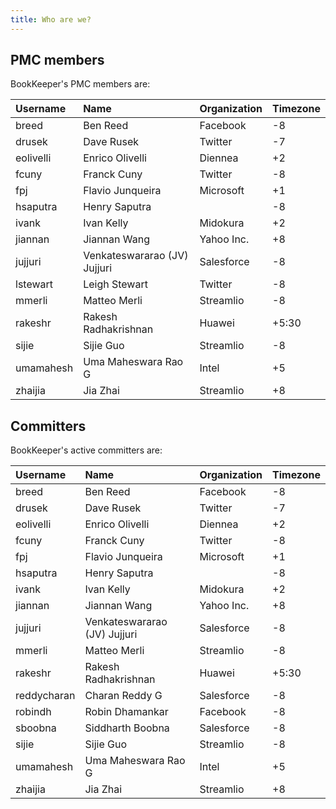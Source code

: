 ```yaml
---
title: Who are we?
---
```


## PMC members

BookKeeper's PMC members are:

Username | Name	| Organization | Timezone
:--------|:-----|:-------------|:--------
breed | Ben Reed | Facebook	| -8
drusek | Dave Rusek | Twitter | -7
eolivelli | Enrico Olivelli | Diennea | +2
fcuny | Franck Cuny | Twitter | -8
fpj	| Flavio Junqueira | Microsoft | +1
hsaputra | Henry Saputra | | -8
ivank | Ivan Kelly | Midokura | +2
jiannan	| Jiannan Wang | Yahoo Inc. | +8
jujjuri | Venkateswararao (JV) Jujjuri | Salesforce | -8
lstewart | Leigh Stewart | Twitter | -8
mmerli | Matteo Merli | Streamlio | -8
rakeshr | Rakesh Radhakrishnan | Huawei | +5:30
sijie | Sijie Guo | Streamlio | -8
umamahesh | Uma Maheswara Rao G | Intel | +5
zhaijia	| Jia Zhai | Streamlio | +8

## Committers

BookKeeper's active committers are:

Username | Name	| Organization | Timezone
:--------|:-----|:-------------|:--------
breed | Ben Reed | Facebook	| -8
drusek | Dave Rusek | Twitter | -7
eolivelli | Enrico Olivelli | Diennea | +2
fcuny | Franck Cuny | Twitter | -8
fpj	| Flavio Junqueira | Microsoft | +1
hsaputra | Henry Saputra | | -8
ivank | Ivan Kelly | Midokura | +2
jiannan	| Jiannan Wang | Yahoo Inc. | +8
jujjuri	| Venkateswararao (JV) Jujjuri | Salesforce | -8
mmerli | Matteo Merli | Streamlio | -8
rakeshr | Rakesh Radhakrishnan | Huawei | +5:30
reddycharan | Charan Reddy G | Salesforce | -8
robindh	| Robin Dhamankar | Facebook | -8
sboobna | Siddharth Boobna | Salesforce | -8
sijie | Sijie Guo | Streamlio | -8
umamahesh | Uma Maheswara Rao G | Intel | +5
zhaijia	| Jia Zhai | Streamlio | +8
